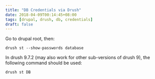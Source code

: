 ```yaml
---
title: "DB Credentials via Drush"
date: 2018-04-09T00:14:45+08:00
tags: [drupal, drush, db, credentials]
draft: false
---
```


Go to drupal root, then:
```
drush st --show-passwords database
```

In drush 9.7.2 (may also work for other sub-versions of drush 9), the following command should be used:
```
drush st DB
```
